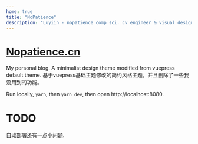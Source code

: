 ```yaml
---
home: true
title: "NoPatience"
description: "Luyiin - nopatience comp sci. cv engineer & visual design enthusiast, 一个普通的前端程序员."
---
```


# [Nopatience.cn](https://nopatience.cn)

My personal blog. A minimalist design theme modified from vuepress default theme.
基于vuepress基础主题修改的简约风格主题，并且删除了一些我没用到的功能。

Run locally, `yarn`, then `yarn dev`, then open http://localhost:8080.

# TODO

自动部署还有一点小问题.


